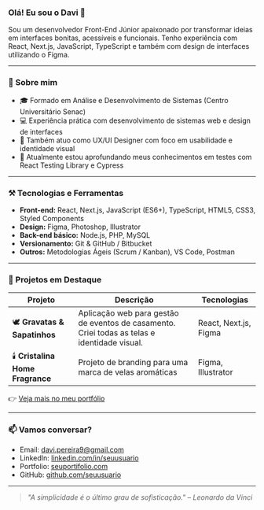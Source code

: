 ### Olá! Eu sou o Davi 👋

Sou um desenvolvedor Front-End Júnior apaixonado por transformar ideias em interfaces bonitas, acessíveis e funcionais. Tenho experiência com React, Next.js, JavaScript, TypeScript e também com design de interfaces utilizando o Figma.

---

### 🧠 Sobre mim
- 🎓 Formado em Análise e Desenvolvimento de Sistemas (Centro Universitário Senac)
- 💻 Experiência prática com desenvolvimento de sistemas web e design de interfaces
- 🎨 Também atuo como UX/UI Designer com foco em usabilidade e identidade visual
- 🌱 Atualmente estou aprofundando meus conhecimentos em testes com React Testing Library e Cypress

---

### ⚒️ Tecnologias e Ferramentas
- **Front-end:** React, Next.js, JavaScript (ES6+), TypeScript, HTML5, CSS3, Styled Components
- **Design:** Figma, Photoshop, Illustrator
- **Back-end básico:** Node.js, PHP, MySQL
- **Versionamento:** Git & GitHub / Bitbucket
- **Outros:** Metodologias Ágeis (Scrum / Kanban), VS Code, Postman

---

### 🚀 Projetos em Destaque

| Projeto | Descrição | Tecnologias |
|--------|-----------|-------------|
| 🕊️ **Gravatas & Sapatinhos** | Aplicação web para gestão de eventos de casamento. Criei todas as telas e identidade visual. | React, Next.js, Figma |
| 🕯️ **Cristalina Home Fragrance** | Projeto de branding para uma marca de velas aromáticas | Figma, Illustrator |

👉 [Veja mais no meu portfólio](https://davipereira.com)  

---

### 📫 Vamos conversar?
- Email: [davi.pereira9@gmail.com](mailto:davips.dev@gmail.com)  
- LinkedIn: [linkedin.com/in/seuusuario](https://linkedin.com/in/davi-spereira)  
- Portfolio: [seuportifolio.com](https://davipereira.com)  
- GitHub: [github.com/seuusuario](https://github.com/davipereira01)

---

> *"A simplicidade é o último grau de sofisticação." – Leonardo da Vinci*

